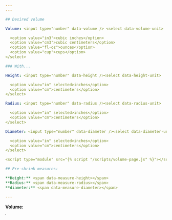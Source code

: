 ```yaml
---
---

## Desired volume

Volume: <input type="number" data-volume /> <select data-volume-unit>

  <option value="in3">cubic inches</option>
  <option value="cm3">cubic centimeters</option>
  <option value="fl-oz">ounces</option>
  <option value="cup">cups</option>
</select>

### With...

Height: <input type="number" data-height /><select data-height-unit>

  <option value="in" selected>inches</option>
  <option value="cm">centimeters</option>
</select>

Radius: <input type="number" data-radius /><select data-radius-unit>

  <option value="in" selected>inches</option>
  <option value="cm">centimeters</option>
</select>

Diameter: <input type="number" data-diameter /><select data-diameter-unit>

  <option value="in" selected>inches</option>
  <option value="cm">centimeters</option>
</select>

<script type="module" src="{% script "/scripts/volume-page.js" %}"></script>

## Pre-shrink measures:

**Height:** <span data-measure-height></span>  
**Radius:** <span data-measure-radius></span>  
**diameter:** <span data-measure-diameter></span>

---
```


**Volume:** <span data-measure-volume></span>

<div data-compare style="position: relative;">
  <div data-compare-height style="position: absolute; border-left: 1px solid black;"></div>
  <div data-compare-diameter style="position: absolute; border-top: 1px solid black;"></div>
  <div data-compare-circle style="position: absolute; border: 1px solid black; border-radius: 100%;">
</div>
